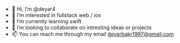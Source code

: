 - 👋 Hi, I’m @deyar4
- 👀 I’m interested in fullstack web / ios
- 🌱 I’m currently learning swift
- 💞️ I’m looking to collaborate on intresting ideas or projects
- 📫 You can reach me through my email deyarbakr1997@gmail.com

